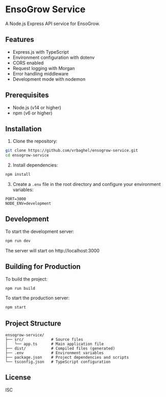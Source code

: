 # EnsoGrow Service

A Node.js Express API service for EnsoGrow.

## Features

- Express.js with TypeScript
- Environment configuration with dotenv
- CORS enabled
- Request logging with Morgan
- Error handling middleware
- Development mode with nodemon

## Prerequisites

- Node.js (v14 or higher)
- npm (v6 or higher)

## Installation

1. Clone the repository:
```bash
git clone https://github.com/vrbaghel/ensogrow-service.git
cd ensogrow-service
```

2. Install dependencies:
```bash
npm install
```

3. Create a `.env` file in the root directory and configure your environment variables:
```
PORT=3000
NODE_ENV=development
```

## Development

To start the development server:
```bash
npm run dev
```

The server will start on http://localhost:3000

## Building for Production

To build the project:
```bash
npm run build
```

To start the production server:
```bash
npm start
```

## Project Structure

```
ensogrow-service/
├── src/            # Source files
│   └── app.ts      # Main application file
├── dist/           # Compiled files (generated)
├── .env            # Environment variables
├── package.json    # Project dependencies and scripts
└── tsconfig.json   # TypeScript configuration
```

## License

ISC